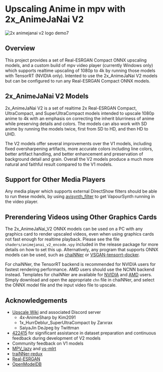 # Upscaling Anime in mpv with 2x_AnimeJaNai V2

![2x animejanai v2 logo demo7](https://github.com/the-database/mpv-upscale-2x_animejanai/assets/25811902/7f293066-ece0-4c4b-b12c-a49cb95680b7)

## Overview
This project provides a set of Real-ESRGAN Compact ONNX upscaling models, and a custom build of mpv video player (currently Windows only) which supports realtime upscaling of 1080p to 4k by running those models with TensorRT (NVIDIA only). Intented to use the 2x_AnimeJaNai V2 models but can be configured to run any Real-ESRGAN Compact ONNX models. 

## 2x_AnimeJaNai V2 Models
2x_AnimeJaNai V2 is a set of realtime 2x Real-ESRGAN Compact, UltraCompact, and SuperUltraCompact models intended to upscale 1080p anime to 4k with an emphasis on correcting the inherit blurriness of anime while preserving details and colors. The models can also work with SD anime by running the models twice, first from SD to HD, and then HD to UHD.

The V2 models offer several improvements over the V1 models, including fixed oversharpening artifacts, more accurate colors including line colors, better artifact handling, and better enhancement and preservation of background detail and grain. Overall the V2 models produce a much more natural and faithful result compared to the V1 models. 

## Support for Other Media Players
Any media player which supports external DirectShow filters should be able to run these models, by using [avisynth_filter](https://github.com/CrendKing/avisynth_filter) to get VapourSynth running in the video player. 

## Prerendering Videos using Other Graphics Cards
The 2x_AnimeJaNai_V2 ONNX models can be used on a PC with any graphics card to render upscaled videos, even when using graphics cards not fast enough for realtime playback. Please see the file `shaders/animejanai_v2_encode.vpy` included in the release package for more details on how to set this up. Alternatively, any program that supports ONNX models can be used, such as [chaiNNer](https://github.com/chaiNNer-org/chaiNNer) or [VSGAN-tensorrt-docker](https://github.com/styler00dollar/VSGAN-tensorrt-docker).

For chaiNNer, the TensorRT backend is recommended for NVIDIA users for fastest rendering performance. AMD users should use the NCNN backend instead. Templates for chaiNNer are available for [NVIDIA](animejanai-nvidia.chn?raw=1) and [AMD](animejanai-amd.chn?raw=1) users. Simply download and open the appropriate `chn` file in chaiNNer, and select the ONNX model file and the input video file to upscale. 

## Acknowledgements
- [Upscale Wiki](https://upscale.wiki/wiki/Main_Page) and associated Discord server
  - 4x-AnimeSharp by Kim2091
  - 1x_HurrDeblur_SuperUltraCompact by Zarxrax
  - SaiyaJin DeJpeg by Twittman
- [422415](https://github.com/422415) for significant assistance in dataset preparation and continuous feedback during development of V2 models
- Community feedback on V1 models
- [MPV_lazy](https://github.com/hooke007/MPV_lazy) and [vs-mlrt](https://github.com/AmusementClub/vs-mlrt)
- [traiNNer-redux](https://github.com/joeyballentine/traiNNer-redux)
- [Real-ESRGAN](https://github.com/xinntao/Real-ESRGAN)
- [OpenModelDB](https://openmodeldb.info/)
